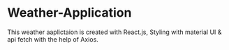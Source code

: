 # Weather-Application
 This weather aaplictaion is created with React.js, Styling with material UI & api fetch with the help of Axios.
